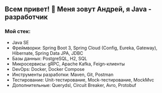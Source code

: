 ## Всем привет! 👋 Меня зовут Андрей, я Java - разработчик

### Мой стек:
- Java SE
- Фреймворки: Spring Boot 3, Spring Cloud (Config, Eureka, Gateway), Hibernate, Spring Data JPA,
  JDBC
- Базы данных: PostgreSQL, H2, SQL
- Микросервисы: gRPC, Apache Kafka, Feign-клиенты
- DevOps: Docker, Docker Compose
- Инструменты разработки: Maven, Git, Postman
- Тестирование: Unit-тестирование, Mock-тестирование, MockMvc
- Дополнительные: Querydsl, Circuit Breaker, Avro, Protobuf

<!--
**AndreySabitov/AndreySabitov** is a ✨ _special_ ✨ repository because its `README.md` (this file) appears on your GitHub profile.

Here are some ideas to get you started:

- 🔭 I’m currently working on ...
- 🌱 I’m currently learning ...
- 👯 I’m looking to collaborate on ...
- 🤔 I’m looking for help with ...
- 💬 Ask me about ...
- 📫 How to reach me: ...
- 😄 Pronouns: ...
- ⚡ Fun fact: ...
-->
